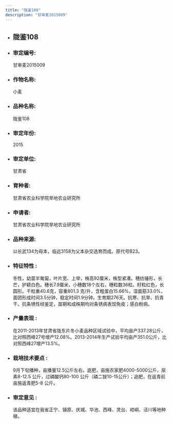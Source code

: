 ```yaml
---
title: "陇鉴108"
description: "甘审麦2015009"
---
```

* ## 陇鉴108
* ###  审定编号:  
   甘审麦2015009

*  ### 作物名称:  
   小麦

*   ###  品种名称: 
    陇鉴108

*   ### 审定年份: 
    2015

*   ### 审定单位:  
    甘肃省

*   ### 育种者:  
    甘肃省农业科学院旱地农业研究所

*   ### 申请者:  
    甘肃省农业科学院旱地农业研究所

*   ### 品种来源:  
    以长武134为母本，临远3158为父本杂交选育而成。原代号B23。

*   ### 特征特性 : 
    冬性，幼苗半匍匐，叶片宽、上举，株高92厘米，株型紧凑。穗纺锤形，长芒，护颖白色。穗长7.9厘米，小穗数18个左右，穗粒数36粒。籽粒红色，长圆形。千粒重40.6克，容重801.3 克/升，含粗蛋白15.66%，湿面筋33.0%，面团形成时间3.5分钟，稳定时间1.9分钟。生育期276天。抗寒、抗旱、抗青干。抗条锈性经鉴定，苗期和成株期均对条锈病表现免疫；感白粉病。

*   ### 产量表现 : 
    在2011-2013年甘肃省陇东片冬小麦品种区域试验中，平均亩产337.28公斤，比对照西峰27号增产12.08%。2013-2014年生产试验平均亩产351.0公斤，比对照西峰27增产13.5%。

*   ### 栽培技术要点 : 
    9月下旬播种，亩播量12.5公斤左右。底肥，亩施农家肥4000-5000公斤，尿素8-12.5 公斤，过磷酸钙80-100 公斤（磷二铵10-15公斤）；追肥，在返青前亩施返青肥5-8 公斤。

*   ### 审定意见 : 
    该品种适宜在我省正宁、镇原、庆城、华池、西峰、灵台、崆峒、泾川等地种植。
